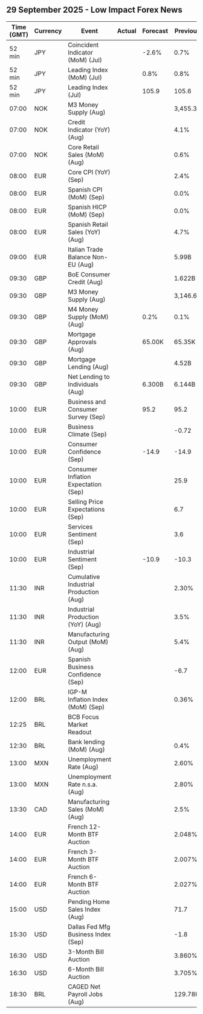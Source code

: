 ## 29 September 2025 - Low Impact Forex News

| Time (GMT) | Currency | Event | Actual | Forecast | Previous |
|------|----------|-------|--------|----------|----------|
| 52 min | JPY | Coincident Indicator (MoM) (Jul) |  | -2.6% | 0.7% |
| 52 min | JPY | Leading Index (MoM) (Jul) |  | 0.8% | 0.8% |
| 52 min | JPY | Leading Index (Jul) |  | 105.9 | 105.6 |
| 07:00 | NOK | M3 Money Supply (Aug) |  |  | 3,455.3B |
| 07:00 | NOK | Credit Indicator (YoY) (Aug) |  |  | 4.1% |
| 07:00 | NOK | Core Retail Sales (MoM) (Aug) |  |  | 0.6% |
| 08:00 | EUR | Core CPI (YoY) (Sep) |  |  | 2.4% |
| 08:00 | EUR | Spanish CPI (MoM) (Sep) |  |  | 0.0% |
| 08:00 | EUR | Spanish HICP (MoM) (Sep) |  |  | 0.0% |
| 08:00 | EUR | Spanish Retail Sales (YoY) (Aug) |  |  | 4.7% |
| 09:00 | EUR | Italian Trade Balance Non-EU (Aug) |  |  | 5.99B |
| 09:30 | GBP | BoE Consumer Credit (Aug) |  |  | 1.622B |
| 09:30 | GBP | M3 Money Supply (Aug) |  |  | 3,146.6B |
| 09:30 | GBP | M4 Money Supply (MoM) (Aug) |  | 0.2% | 0.1% |
| 09:30 | GBP | Mortgage Approvals (Aug) |  | 65.00K | 65.35K |
| 09:30 | GBP | Mortgage Lending (Aug) |  |  | 4.52B |
| 09:30 | GBP | Net Lending to Individuals (Aug) |  | 6.300B | 6.144B |
| 10:00 | EUR | Business and Consumer Survey (Sep) |  | 95.2 | 95.2 |
| 10:00 | EUR | Business Climate (Sep) |  |  | -0.72 |
| 10:00 | EUR | Consumer Confidence (Sep) |  | -14.9 | -14.9 |
| 10:00 | EUR | Consumer Inflation Expectation (Sep) |  |  | 25.9 |
| 10:00 | EUR | Selling Price Expectations (Sep) |  |  | 6.7 |
| 10:00 | EUR | Services Sentiment (Sep) |  |  | 3.6 |
| 10:00 | EUR | Industrial Sentiment (Sep) |  | -10.9 | -10.3 |
| 11:30 | INR | Cumulative Industrial Production (Aug) |  |  | 2.30% |
| 11:30 | INR | Industrial Production (YoY) (Aug) |  |  | 3.5% |
| 11:30 | INR | Manufacturing Output (MoM) (Aug) |  |  | 5.4% |
| 12:00 | EUR | Spanish Business Confidence (Sep) |  |  | -6.7 |
| 12:00 | BRL | IGP-M Inflation Index (MoM) (Sep) |  |  | 0.36% |
| 12:25 | BRL | BCB Focus Market Readout |  |  |  |
| 12:30 | BRL | Bank lending (MoM) (Aug) |  |  | 0.4% |
| 13:00 | MXN | Unemployment Rate (Aug) |  |  | 2.60% |
| 13:00 | MXN | Unemployment Rate n.s.a. (Aug) |  |  | 2.80% |
| 13:30 | CAD | Manufacturing Sales (MoM) (Aug) |  |  | 2.5% |
| 14:00 | EUR | French 12-Month BTF Auction |  |  | 2.048% |
| 14:00 | EUR | French 3-Month BTF Auction |  |  | 2.007% |
| 14:00 | EUR | French 6-Month BTF Auction |  |  | 2.027% |
| 15:00 | USD | Pending Home Sales Index (Aug) |  |  | 71.7 |
| 15:30 | USD | Dallas Fed Mfg Business Index (Sep) |  |  | -1.8 |
| 16:30 | USD | 3-Month Bill Auction |  |  | 3.860% |
| 16:30 | USD | 6-Month Bill Auction |  |  | 3.705% |
| 18:30 | BRL | CAGED Net Payroll Jobs (Aug) |  |  | 129.78K |
